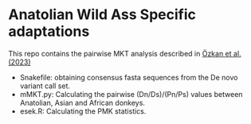 # Anatolian Wild Ass Specific adaptations
This repo contains the pairwise MKT analysis described in [Özkan et al. (2023)](https://www.biorxiv.org/content/10.1101/2023.06.05.543765v1)

- Snakefile: obtaining consensus fasta sequences from the De novo variant call set.
- mMKT.py: Calculating the pairwise (Dn/Ds)/(Pn/Ps) values between Anatolian, Asian and African donkeys.
- esek.R: Calculating the PMK statistics.
